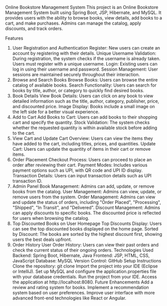 Online Bookstore Management System
This project is an Online Bookstore Management System built using Spring Boot, JSP, Hibernate, and MySQL. It provides users with the ability to browse books, view details, add books to a cart, and make purchases. Admins can manage the catalog, apply discounts, and track orders.

Features
1. User Registration and Authentication
Register: New users can create an account by registering with their details.
Unique Username Validation: During registration, the system checks if the username is already taken. Users must register with a unique username.
Login: Existing users can log in using their username and password.
Session Management: User sessions are maintained securely throughout their interaction.
2. Browse and Search Books
Browse Books: Users can browse the entire catalog of available books.
Search Functionality: Users can search for books by title, author, or category to quickly find desired books.
3. Book Details
View Book Details: Users can click on any book to view detailed information such as the title, author, category, publisher, price, and discounted price.
Image Display: Books include a small image on the left side for a better visual experience.
4. Add to Cart
Add Books to Cart: Users can add books to their shopping cart and specify the quantity.
Stock Validation: The system checks whether the requested quantity is within available stock before adding to the cart.
5. View Cart and Update
Cart Overview: Users can view the items they have added to the cart, including titles, prices, and quantities.
Update Cart: Users can update the quantity of items in their cart or remove items.
6. Order Placement
Checkout Process: Users can proceed to place an order after reviewing their cart.
Payment Modes: Includes various payment options such as UPI, with QR code and UPI ID display.
Transaction Details: Users can input transaction details such as UPI transaction ID.
7. Admin Panel
Book Management: Admins can add, update, or remove books from the catalog.
User Management: Admins can view, update, or remove users from the system.
Order Management: Admins can view and update the status of orders, including "Order Placed", "Processing", "Shipped", "In Transit", and "Delivered".
Discount Management: Admins can apply discounts to specific books. The discounted price is reflected for users when browsing the catalog.
8. Top Discounted Books on User Homepage
Top Discounts Display: Users can see the top discounted books displayed on the home page.
Sorted by Discount: The books are sorted by the highest discount first, showing users the best deals upfront.
9. Order History
User Order History: Users can view their past orders and check the current status of their ongoing orders.
Technologies Used
Backend: Spring Boot, Hibernate, Java
Frontend: JSP, HTML, CSS, JavaScript
Database: MySQL
Version Control: GitHub
Setup Instructions
Clone the repository:
git clone 
Import the project into your IDE (Eclipse or IntelliJ).
Set up MySQL and configure the application.properties file with your database credentials.
Run the project from your IDE.
Access the application at http://localhost:8080.
Future Enhancements
Add a review and rating system for books.
Implement a recommendation system based on user preferences.
Improve user interface with more advanced front-end technologies like React or Angular.
